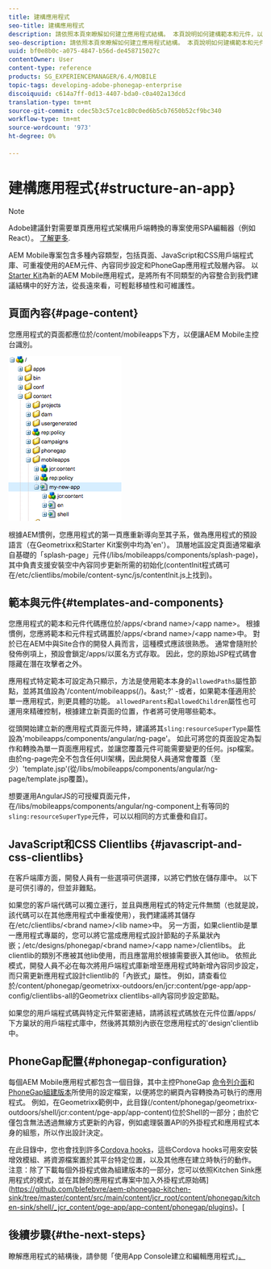 ```yaml
---
title: 建構應用程式
seo-title: 建構應用程式
description: 請依照本頁來瞭解如何建立應用程式結構。 本頁說明如何建構範本和元件，以及JavaScript和CSS Clientlibs的相關資訊。
seo-description: 請依照本頁來瞭解如何建立應用程式結構。 本頁說明如何建構範本和元件，以及JavaScript和CSS Clientlibs的相關資訊。
uuid: bf0e8b0c-a075-4847-b56d-de458715027c
contentOwner: User
content-type: reference
products: SG_EXPERIENCEMANAGER/6.4/MOBILE
topic-tags: developing-adobe-phonegap-enterprise
discoiquuid: c614a7ff-0d13-4407-bda0-c0a402a13dcd
translation-type: tm+mt
source-git-commit: cdec5b3c57ce1c80c0ed6b5cb7650b52cf9bc340
workflow-type: tm+mt
source-wordcount: '973'
ht-degree: 0%

---
```



# 建構應用程式{#structure-an-app}

>[!NOTE]
>
>Adobe建議針對需要單頁應用程式架構用戶端轉換的專案使用SPA編輯器（例如React）。 [了解更多](/help/sites-developing/spa-overview.md).

AEM Mobile專案包含多種內容類型，包括頁面、JavaScript和CSS用戶端程式庫、可重複使用的AEM元件、內容同步設定和PhoneGap應用程式殼層內容。 以[Starter Kit](https://github.com/Adobe-Marketing-Cloud-Apps/aem-phonegap-starter-kit)為新的AEM Mobile應用程式，是將所有不同類型的內容整合到我們建議結構中的好方法，從長遠來看，可輕鬆移植性和可維護性。

## 頁面內容{#page-content}

您應用程式的頁面都應位於/content/mobileapps下方，以便讓AEM Mobile主控台識別。

![chlimage_1-52](assets/chlimage_1-52.png)

根據AEM慣例，您應用程式的第一頁應重新導向至其子系，做為應用程式的預設語言（在Geometrixx和Starter Kit案例中均為&#39;en&#39;）。 頂層地區設定頁面通常繼承自基礎的「splash-page」元件(/libs/mobileapps/components/splash-page)，其中負責支援安裝空中內容同步更新所需的初始化(contentInit程式碼可在/etc/clientlibs/mobile/content-sync/js/contentInit.js上找到)。

## 範本與元件{#templates-and-components}

您應用程式的範本和元件代碼應位於/apps/&lt;brand name>/&lt;app name>。 根據慣例，您應將範本和元件程式碼置於/apps/&lt;brand name>/&lt;app name>中。 對於已在AEM中與Site合作的開發人員而言，這種模式應該很熟悉。 通常會隨附於發佈例項上，預設會鎖定/apps/以匿名方式存取。 因此，您的原始JSP程式碼會隱藏在潛在攻擊者之外。

應用程式特定範本可設定為只顯示，方法是使用範本本身的`allowedPaths`屬性節點，並將其值設為&#39;/content/mobileapps(/)。&amp;ast;?&#39; -或者，如果範本僅適用於單一應用程式，則更具體的功能。 `allowedParents`和`allowedChildren`屬性也可運用來精確控制，根據建立新頁面的位置，作者將可使用哪些範本。

從頭開始建立新的應用程式頁面元件時，建議將其`sling:resourceSuperType`屬性設為&#39;mobileapps/components/angular/ng-page&#39;。 如此可將您的頁面設定為製作和轉換為單一頁面應用程式，並讓您覆蓋元件可能需要變更的任何。jsp檔案。 由於ng-page完全不包含任何UI架構，因此開發人員通常會覆蓋（至少）&#39;template.jsp&#39;(從/libs/mobileapps/components/angular/ng-page/template.jsp覆蓋)。

想要運用AngularJS的可授權頁面元件，在/libs/mobileapps/components/angular/ng-component上有等同的`sling:resourceSuperType`元件，可以以相同的方式重疊和自訂。

## JavaScript和CSS Clientlibs {#javascript-and-css-clientlibs}

在客戶端庫方面，開發人員有一些選項可供選擇，以將它們放在儲存庫中。 以下是可供引導的，但並非難點。

如果您的客戶端代碼可以獨立運行，並且與應用程式的特定元件無關（也就是說，該代碼可以在其他應用程式中重複使用），我們建議將其儲存在/etc/clientlibs/&lt;brand name>/&lt;lib name>中。 另一方面，如果clientlib是單一應用程式專屬的，您可以將它當成應用程式設計節點的子系巢狀內嵌；/etc/designs/phonegap/&lt;brand name>/&lt;app name>/clientlibs。 此clientlib的類別不應被其他lib使用，而且應當用於根據需要嵌入其他lib。 依照此模式，開發人員不必在每次將用戶端程式庫新增至應用程式時新增內容同步設定，而只需更新應用程式設計clientlib的「內嵌式」屬性。 例如，請查看位於/content/phonegap/geometrixx-outdoors/en/jcr:content/pge-app/app-config/clientlibs-all的Geometrixx clientlibs-all內容同步設定節點。

如果您的用戶端程式碼與特定元件緊密連結，請將該程式碼放在元件位置/apps/下方巢狀的用戶端程式庫中，然後將其類別內嵌在您應用程式的&#39;design&#39;clientlib中。

## PhoneGap配置{#phonegap-configuration}

每個AEM Mobile應用程式都包含一個目錄，其中主控PhoneGap [命令列介面](https://github.com/phonegap/phonegap-cli)和[PhoneGap組建版本](https://build.phonegap.com/)所使用的設定檔案，以便將您的網頁內容轉換為可執行的應用程式。 例如，在Geometrixx範例中，此目錄(/content/phonegap/geometrixx-outdoors/shell/jcr:content/pge-app/app-content)位於Shell的一部分；由於它僅包含無法透過無線方式更新的內容，例如處理裝置API的外掛程式和應用程式本身的組態，所以作出設計決定。

在此目錄中，您也會找到許多[Cordova hooks](https://cordova.apache.org/docs/en/edge/guide_appdev_hooks_index.md.html#Hooks%20Guide)，這些Cordova hooks可用來安裝增效模組、將資源檔案置於其平台特定位置，以及其他應在建立時執行的動作。 注意：除了下載每個外掛程式做為組建版本的一部分，您可以依照Kitchen Sink應用程式的模式，並在其餘的應用程式專案中加入外掛程式原始碼](https://github.com/blefebvre/aem-phonegap-kitchen-sink/tree/master/content/src/main/content/jcr_root/content/phonegap/kitchen-sink/shell/_jcr_content/pge-app/app-content/phonegap/plugins)。[

## 後續步驟{#the-next-steps}

瞭解應用程式的結構後，請參閱「使用App Console建立和編輯應用程式」[。](/help/mobile/phonegap-apps-console.md)

